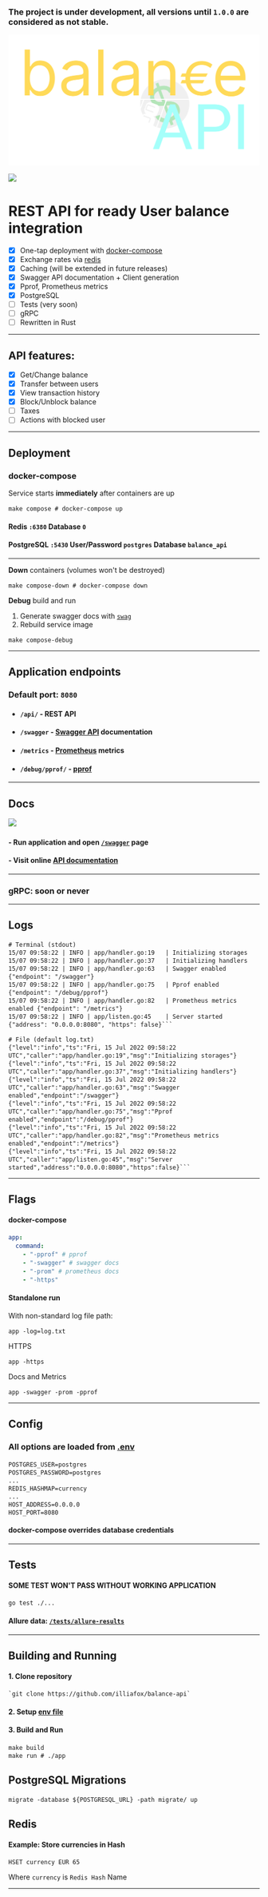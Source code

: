 ### The project is under development, all versions until `1.0.0` are considered as not stable.

![logo](docs/logo.svg)

[![](https://img.shields.io/badge/-Swagger%20Docs-informational?style=flat&logo=swagger&color=blue&labelColor=gray)](https://validator.swagger.io/?url=https://raw.githubusercontent.com/illiafox/balance-api/master/docs/swagger.yaml)


# REST API for ready User balance integration

- [x] One-tap deployment with [docker-compose](#deployment)
- [x] Exchange rates via [redis]()
- [x] Caching (will be extended in future releases) 
- [x] Swagger API documentation + Client generation
- [x] Pprof, Prometheus metrics
- [x] PostgreSQL
- [ ] Tests (very soon)
- [ ] gRPC
- [ ] Rewritten in Rust

---

## API features:

- [x] Get/Change balance
- [x] Transfer between users
- [x] View transaction history
- [x] Block/Unblock balance
- [ ] Taxes
- [ ] Actions with blocked user 

---

## Deployment

### docker-compose

Service starts **immediately** after containers are up

```shell
make compose # docker-compose up
```

#### Redis `:6380` **Database** `0`

#### PostgreSQL `:5430`  **User/Password** `postgres` **Database** `balance_api`

---

**Down** containers (volumes won't be destroyed)

```shell
make compose-down # docker-compose down
```

**Debug** build and run

1) Generate swagger docs with [`swag`](https://github.com/swaggo/swag)
2) Rebuild service image

```shell
make compose-debug 
```

---

## Application endpoints

### Default port: `8080`

- #### `/api/` - REST API
- #### `/swagger` - [Swagger API](https://validator.swagger.io/?url=https://raw.githubusercontent.com/illiafox/balance-api/master/docs/swagger.yaml) documentation
- #### `/metrics` - [Prometheus](https://github.com/prometheus/client_golang) metrics
- #### `/debug/pprof/` - [pprof](https://pkg.go.dev/runtime/pprof)

--- 

## Docs

[![](https://img.shields.io/badge/-Swagger%20Docs-informational?style=for-the-badge&logo=swagger&color=blue&labelColor=gray)](https://validator.swagger.io/?url=https://raw.githubusercontent.com/illiafox/balance-api/master/docs/swagger.yaml)

#### - Run application and open [`/swagger`](http://0.0.0.0:8080/swagger) page

#### - Visit online [API documentation](https://validator.swagger.io/?url=https://raw.githubusercontent.com/illiafox/balance-api/master/docs/swagger.yaml)

---

### gRPC: soon or never

---

## Logs

```shell
# Terminal (stdout)
15/07 09:58:22 | INFO | app/handler.go:19 	| Initializing storages
15/07 09:58:22 | INFO | app/handler.go:37 	| Initializing handlers
15/07 09:58:22 | INFO | app/handler.go:63 	| Swagger enabled {"endpoint": "/swagger"}
15/07 09:58:22 | INFO | app/handler.go:75 	| Pprof enabled {"endpoint": "/debug/pprof"}
15/07 09:58:22 | INFO | app/handler.go:82 	| Prometheus metrics enabled {"endpoint": "/metrics"}
15/07 09:58:22 | INFO | app/listen.go:45 	| Server started {"address": "0.0.0.0:8080", "https": false}```
```

```shell
# File (default log.txt)
{"level":"info","ts":"Fri, 15 Jul 2022 09:58:22 UTC","caller":"app/handler.go:19","msg":"Initializing storages"}
{"level":"info","ts":"Fri, 15 Jul 2022 09:58:22 UTC","caller":"app/handler.go:37","msg":"Initializing handlers"}
{"level":"info","ts":"Fri, 15 Jul 2022 09:58:22 UTC","caller":"app/handler.go:63","msg":"Swagger enabled","endpoint":"/swagger"}
{"level":"info","ts":"Fri, 15 Jul 2022 09:58:22 UTC","caller":"app/handler.go:75","msg":"Pprof enabled","endpoint":"/debug/pprof"}
{"level":"info","ts":"Fri, 15 Jul 2022 09:58:22 UTC","caller":"app/handler.go:82","msg":"Prometheus metrics enabled","endpoint":"/metrics"}
{"level":"info","ts":"Fri, 15 Jul 2022 09:58:22 UTC","caller":"app/listen.go:45","msg":"Server started","address":"0.0.0.0:8080","https":false}```
```

--- 

## Flags

#### docker-compose

```yaml
app:
  command:
    - "-pprof" # pprof
    - "-swagger" # swagger docs
    - "-prom" # prometheus docs
    - "-https"
```

#### Standalone run

With non-standard log file path:

```shell
app -log=log.txt
```

HTTPS

```shell
app -https
```

Docs and Metrics

```shell
app -swagger -prom -pprof
```

---

## Config

### All options are loaded from **[.env](.env)**

```dotenv
POSTGRES_USER=postgres
POSTGRES_PASSWORD=postgres
...
REDIS_HASHMAP=currency
...
HOST_ADDRESS=0.0.0.0
HOST_PORT=8080
```

#### docker-compose overrides database credentials

---

## Tests

#### SOME TEST WON'T PASS WITHOUT WORKING APPLICATION

```
go test ./...
```

#### Allure data: [`/tests/allure-results`](`/tests/allure-results`)

---

## Building and Running

#### 1. Clone repository

    `git clone https://github.com/illiafox/balance-api`

#### 2. Setup [env file](.env)

#### 3. Build and Run

```shell
make build
make run # ./app
```

## PostgreSQL Migrations

```shell
migrate -database ${POSTGRESQL_URL} -path migrate/ up
```

## Redis

#### Example: Store currencies in Hash

```shell
HSET currency EUR 65 
```

Where `currency` is `Redis Hash` Name

---


